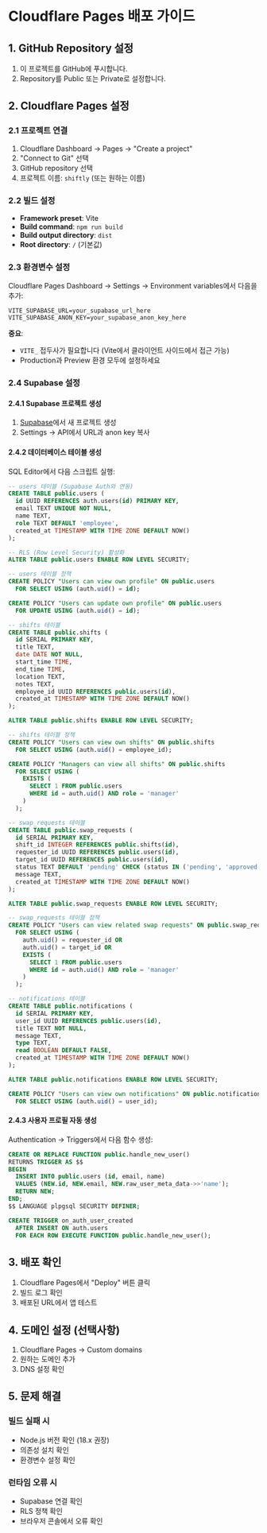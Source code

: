 # Cloudflare Pages 배포 가이드

## 1. GitHub Repository 설정

1. 이 프로젝트를 GitHub에 푸시합니다.
2. Repository를 Public 또는 Private로 설정합니다.

## 2. Cloudflare Pages 설정

### 2.1 프로젝트 연결
1. Cloudflare Dashboard → Pages → "Create a project"
2. "Connect to Git" 선택
3. GitHub repository 선택
4. 프로젝트 이름: `shiftly` (또는 원하는 이름)

### 2.2 빌드 설정
- **Framework preset**: Vite
- **Build command**: `npm run build`
- **Build output directory**: `dist`
- **Root directory**: `/` (기본값)

### 2.3 환경변수 설정
Cloudflare Pages Dashboard → Settings → Environment variables에서 다음을 추가:

```
VITE_SUPABASE_URL=your_supabase_url_here
VITE_SUPABASE_ANON_KEY=your_supabase_anon_key_here
```

**중요**: 
- `VITE_` 접두사가 필요합니다 (Vite에서 클라이언트 사이드에서 접근 가능)
- Production과 Preview 환경 모두에 설정하세요

### 2.4 Supabase 설정

#### 2.4.1 Supabase 프로젝트 생성
1. [Supabase](https://supabase.com)에서 새 프로젝트 생성
2. Settings → API에서 URL과 anon key 복사

#### 2.4.2 데이터베이스 테이블 생성
SQL Editor에서 다음 스크립트 실행:

```sql
-- users 테이블 (Supabase Auth와 연동)
CREATE TABLE public.users (
  id UUID REFERENCES auth.users(id) PRIMARY KEY,
  email TEXT UNIQUE NOT NULL,
  name TEXT,
  role TEXT DEFAULT 'employee',
  created_at TIMESTAMP WITH TIME ZONE DEFAULT NOW()
);

-- RLS (Row Level Security) 활성화
ALTER TABLE public.users ENABLE ROW LEVEL SECURITY;

-- users 테이블 정책
CREATE POLICY "Users can view own profile" ON public.users
  FOR SELECT USING (auth.uid() = id);

CREATE POLICY "Users can update own profile" ON public.users
  FOR UPDATE USING (auth.uid() = id);

-- shifts 테이블
CREATE TABLE public.shifts (
  id SERIAL PRIMARY KEY,
  title TEXT,
  date DATE NOT NULL,
  start_time TIME,
  end_time TIME,
  location TEXT,
  notes TEXT,
  employee_id UUID REFERENCES public.users(id),
  created_at TIMESTAMP WITH TIME ZONE DEFAULT NOW()
);

ALTER TABLE public.shifts ENABLE ROW LEVEL SECURITY;

-- shifts 테이블 정책
CREATE POLICY "Users can view own shifts" ON public.shifts
  FOR SELECT USING (auth.uid() = employee_id);

CREATE POLICY "Managers can view all shifts" ON public.shifts
  FOR SELECT USING (
    EXISTS (
      SELECT 1 FROM public.users 
      WHERE id = auth.uid() AND role = 'manager'
    )
  );

-- swap_requests 테이블
CREATE TABLE public.swap_requests (
  id SERIAL PRIMARY KEY,
  shift_id INTEGER REFERENCES public.shifts(id),
  requester_id UUID REFERENCES public.users(id),
  target_id UUID REFERENCES public.users(id),
  status TEXT DEFAULT 'pending' CHECK (status IN ('pending', 'approved', 'rejected')),
  message TEXT,
  created_at TIMESTAMP WITH TIME ZONE DEFAULT NOW()
);

ALTER TABLE public.swap_requests ENABLE ROW LEVEL SECURITY;

-- swap_requests 테이블 정책
CREATE POLICY "Users can view related swap requests" ON public.swap_requests
  FOR SELECT USING (
    auth.uid() = requester_id OR 
    auth.uid() = target_id OR
    EXISTS (
      SELECT 1 FROM public.users 
      WHERE id = auth.uid() AND role = 'manager'
    )
  );

-- notifications 테이블
CREATE TABLE public.notifications (
  id SERIAL PRIMARY KEY,
  user_id UUID REFERENCES public.users(id),
  title TEXT NOT NULL,
  message TEXT,
  type TEXT,
  read BOOLEAN DEFAULT FALSE,
  created_at TIMESTAMP WITH TIME ZONE DEFAULT NOW()
);

ALTER TABLE public.notifications ENABLE ROW LEVEL SECURITY;

CREATE POLICY "Users can view own notifications" ON public.notifications
  FOR SELECT USING (auth.uid() = user_id);
```

#### 2.4.3 사용자 프로필 자동 생성
Authentication → Triggers에서 다음 함수 생성:

```sql
CREATE OR REPLACE FUNCTION public.handle_new_user()
RETURNS TRIGGER AS $$
BEGIN
  INSERT INTO public.users (id, email, name)
  VALUES (NEW.id, NEW.email, NEW.raw_user_meta_data->>'name');
  RETURN NEW;
END;
$$ LANGUAGE plpgsql SECURITY DEFINER;

CREATE TRIGGER on_auth_user_created
  AFTER INSERT ON auth.users
  FOR EACH ROW EXECUTE FUNCTION public.handle_new_user();
```

## 3. 배포 확인

1. Cloudflare Pages에서 "Deploy" 버튼 클릭
2. 빌드 로그 확인
3. 배포된 URL에서 앱 테스트

## 4. 도메인 설정 (선택사항)

1. Cloudflare Pages → Custom domains
2. 원하는 도메인 추가
3. DNS 설정 확인

## 5. 문제 해결

### 빌드 실패 시
- Node.js 버전 확인 (18.x 권장)
- 의존성 설치 확인
- 환경변수 설정 확인

### 런타임 오류 시
- Supabase 연결 확인
- RLS 정책 확인
- 브라우저 콘솔에서 오류 확인
